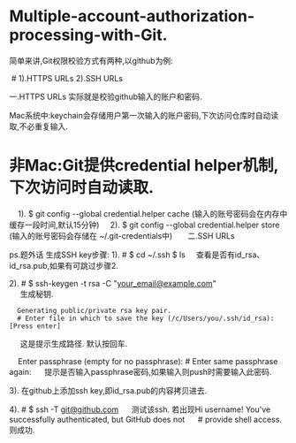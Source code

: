 # Multiple-account-authorization-processing-with-Git.

简单来讲,Git权限校验方式有两种,以github为例: 
 
 # 1).HTTPS URLs
 2).SSH URLs
 
 
一.HTTPS URLs
实际就是校验github输入的账户和密码. 

Mac系统中:keychain会存储用户第一次输入的账户密码,下次访问仓库时自动读取,不必重复输入.
#
# 非Mac:Git提供credential helper机制,下次访问时自动读取.
      1). $ git config --global credential.helper cache (输入的账号密码会在内存中缓存一段时间,默认15分钟)
      2). $ git config --global credential.helper store (输入的账号密码会存储在 ~/.git-credentials中)
      
二.SSH URLs 

ps.题外话
生成SSH key步骤: 
  1). # $ cd ~/.ssh
        $ ls
      查看是否有id_rsa、id_rsa.pub,如果有可跳过步骤2.
  
  2). # $ ssh-keygen -t rsa -C "your_email@example.com"  
      生成秘钥. 
      
      Generating public/private rsa key pair.
      # Enter file in which to save the key (/c/Users/you/.ssh/id_rsa): [Press enter] 
      这是提示生成路径. 默认按回车.
      
      Enter passphrase (empty for no passphrase): 
      # Enter same passphrase again:
      提示是否输入passphrase密码,如果输入则push时需要输入此密码. 
      
  3). 在github上添加ssh key,即id_rsa.pub的内容拷贝进去. 
  
  4). # $ ssh -T git@github.com
      测试该ssh. 
      若出现Hi username! You've successfully authenticated, but GitHub does not
      # provide shell access. 则成功. 
      
      
